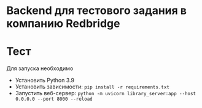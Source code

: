 # Backend для тестового задания в компанию Redbridge
# Тест
Для запуска необходимо 
* Установить Python 3.9
* Установить зависимости: `pip install -r requirements.txt`
* Запустить веб-сервер: `python -m uvicorn library_server:app --host 0.0.0.0 --port 8000 --reload`